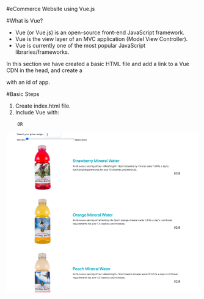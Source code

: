 #eCommerce Website using Vue.js

#What is Vue?

- Vue (or Vue.js) is an open-source front-end JavaScript framework.
- Vue is the view layer of an MVC application (Model View Controller).
- Vue is currently one of the most popular JavaScript libraries/frameworks.

In this section we have created a basic HTML file and add a link to a Vue CDN in the head, and create a <div> with an id of app.

#Basic Steps

1. Create index.html file.
2. Include Vue with:
<!-- development version, includes helpful console warnings -->
<script src="https://cdn.jsdelivr.net/npm/vue/dist/vue.js"></script>

		OR

<!-- production version, optimized for size and speed -->
<script src="https://cdn.jsdelivr.net/npm/vue"></script>


![](images/Screenshot.png)